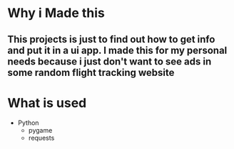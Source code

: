 # Why i Made this

This projects is just to find out how to get info and put it in a ui app.
I made this for my personal needs because i just don't want to see ads in some random flight tracking website
---
# What is used
- Python
    - pygame
    - requests